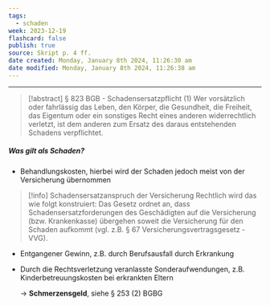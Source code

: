 ```yaml
---
tags:
  - schaden
week: 2023-12-19
flashcard: false
publish: true
source: Skript p. 4 ff.
date created: Monday, January 8th 2024, 11:26:30 am
date modified: Monday, January 8th 2024, 11:26:38 am
---
```

***

> [!abstract] § 823 BGB - Schadensersatzpflicht
> (1) Wer vorsätzlich oder fahrlässig das Leben, den Körper, die Gesundheit, die Freiheit, das Eigentum oder ein sonstiges Recht eines anderen widerrechtlich verletzt, ist dem anderen zum Ersatz des daraus entstehenden Schadens verpflichtet.

##### Was gilt als Schaden?

- Behandlungskosten, hierbei wird der Schaden jedoch meist von der Versicherung übernommen 

> [!info] Schadensersatzanspruch der Versicherung 
> Rechtlich wird das wie folgt konstruiert: Das Gesetz ordnet an, dass Schadensersatzforderungen des Geschädigten auf die Versicherung (bzw. Krankenkasse) übergehen soweit die Versicherung für den Schaden aufkommt (vgl. z.B. § 67 Versicherungsvertragsgesetz - VVG).

- Entgangener Gewinn, z.B. durch Berufsausfall durch Erkrankung
- Durch die Rechtsverletzung veranlasste Sonderaufwendungen, z.B. Kinderbetreuungskosten bei erkrankten Eltern

	$\longrightarrow$ **Schmerzensgeld**, siehe § 253 (2) BGBG

